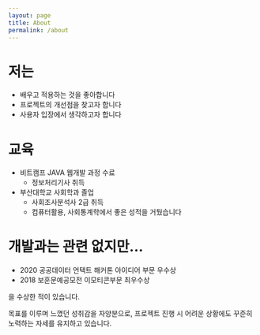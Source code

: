 ```yaml
---
layout: page
title: About
permalink: /about
---
```


# 저는

- 배우고 적용하는 것을 좋아합니다
- 프로젝트의 개선점을 찾고자 합니다
- 사용자 입장에서 생각하고자 합니다

# 교육

- 비트캠프 JAVA 웹개발 과정 수료
  - 정보처리기사 취득
- 부산대학교 사회학과 졸업
  - 사회조사분석사 2급 취득
  - 컴퓨터활용, 사회통계학에서 좋은 성적을 거뒀습니다

# 개발과는 관련 없지만...

- 2020 공공데이터 언택트 해커톤 아이디어 부문 우수상
- 2018 보훈문예공모전 이모티콘부문 최우수상

을 수상한 적이 있습니다.

목표를 이루며 느꼈던 성취감을 자양분으로, 프로젝트 진행 시 어려운 상황에도 꾸준히 노력하는 자세를 유지하고 있습니다.
